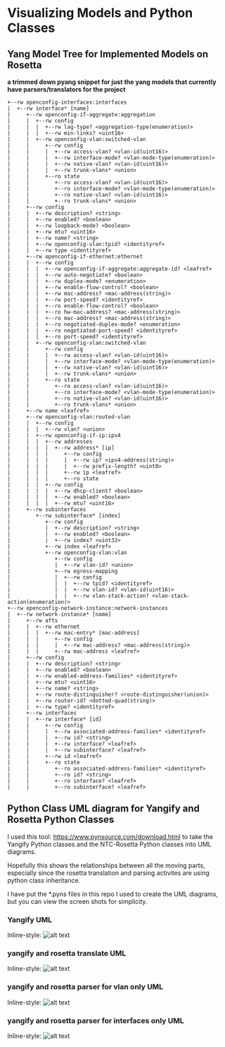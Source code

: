 # Visualizing Models and Python Classes

## Yang Model Tree for Implemented Models on Rosetta
**a trimmed down pyang snippet for just the yang models that currently have parsers/translators for the project**
```
+--rw openconfig-interfaces:interfaces
|  +--rw interface* [name]
|     +--rw openconfig-if-aggregate:aggregation
|     |  +--rw config
|     |  |  +--rw lag-type? <aggregation-type(enumeration)>
|     |  |  +--rw min-links? <uint16>
|     |  +--rw openconfig-vlan:switched-vlan
|     |     +--rw config
|     |     |  +--rw access-vlan? <vlan-id(uint16)>
|     |     |  +--rw interface-mode? <vlan-mode-type(enumeration)>
|     |     |  +--rw native-vlan? <vlan-id(uint16)>
|     |     |  +--rw trunk-vlans* <union>
|     |     +--ro state
|     |        +--ro access-vlan? <vlan-id(uint16)>
|     |        +--ro interface-mode? <vlan-mode-type(enumeration)>
|     |        +--ro native-vlan? <vlan-id(uint16)>
|     |        +--ro trunk-vlans* <union>
|     +--rw config
|     |  +--rw description? <string>
|     |  +--rw enabled? <boolean>
|     |  +--rw loopback-mode? <boolean>
|     |  +--rw mtu? <uint16>
|     |  +--rw name? <string>
|     |  +--rw openconfig-vlan:tpid? <identityref>
|     |  +--rw type <identityref>
|     +--rw openconfig-if-ethernet:ethernet
|     |  +--rw config
|     |  |  +--rw openconfig-if-aggregate:aggregate-id? <leafref>
|     |  |  +--rw auto-negotiate? <boolean>
|     |  |  +--rw duplex-mode? <enumeration>
|     |  |  +--rw enable-flow-control? <boolean>
|     |  |  +--rw mac-address? <mac-address(string)>
|     |  |  +--rw port-speed? <identityref>
|     |  |  +--ro enable-flow-control? <boolean>
|     |  |  +--ro hw-mac-address? <mac-address(string)>
|     |  |  +--ro mac-address? <mac-address(string)>
|     |  |  +--ro negotiated-duplex-mode? <enumeration>
|     |  |  +--ro negotiated-port-speed? <identityref>
|     |  |  +--ro port-speed? <identityref>
|     |  +--rw openconfig-vlan:switched-vlan
|     |     +--rw config
|     |     |  +--rw access-vlan? <vlan-id(uint16)>
|     |     |  +--rw interface-mode? <vlan-mode-type(enumeration)>
|     |     |  +--rw native-vlan? <vlan-id(uint16)>
|     |     |  +--rw trunk-vlans* <union>
|     |     +--ro state
|     |        +--ro access-vlan? <vlan-id(uint16)>
|     |        +--ro interface-mode? <vlan-mode-type(enumeration)>
|     |        +--ro native-vlan? <vlan-id(uint16)>
|     |        +--ro trunk-vlans* <union>
|     +--rw name <leafref>
|     +--rw openconfig-vlan:routed-vlan
|     |  +--rw config
|     |  |  +--rw vlan? <union>
|     |  +--rw openconfig-if-ip:ipv4
|     |  |  +--rw addresses
|     |  |  |  +--rw address* [ip]
|     |  |  |     +--rw config
|     |  |  |     |  +--rw ip? <ipv4-address(string)>
|     |  |  |     |  +--rw prefix-length? <uint8>
|     |  |  |     +--rw ip <leafref>
|     |  |  |     +--ro state
|     |  |  +--rw config
|     |  |  |  +--rw dhcp-client? <boolean>
|     |  |  |  +--rw enabled? <boolean>
|     |  |  |  +--rw mtu? <uint16>
|     +--rw subinterfaces
|        +--rw subinterface* [index]
|           +--rw config
|           |  +--rw description? <string>
|           |  +--rw enabled? <boolean>
|           |  +--rw index? <uint32>
|           +--rw index <leafref>
|           +--rw openconfig-vlan:vlan
|              +--rw config
|              |  +--rw vlan-id? <union>
|              +--rw egress-mapping
|              |  +--rw config
|              |  |  +--rw tpid? <identityref>
|              |  |  +--rw vlan-id? <vlan-id(uint16)>
|              |  |  +--rw vlan-stack-action? <vlan-stack-action(enumeration)>
+--rw openconfig-network-instance:network-instances
|  +--rw network-instance* [name]
|     +--rw afts
|     |  +--rw ethernet
|     |  |  +--rw mac-entry* [mac-address]
|     |  |     +--rw config
|     |  |     |  +--rw mac-address? <mac-address(string)>
|     |  |     +--rw mac-address <leafref>
|     +--rw config
|     |  +--rw description? <string>
|     |  +--rw enabled? <boolean>
|     |  +--rw enabled-address-families* <identityref>
|     |  +--rw mtu? <uint16>
|     |  +--rw name? <string>
|     |  +--rw route-distinguisher? <route-distinguisher(union)>
|     |  +--rw router-id? <dotted-quad(string)>
|     |  +--rw type? <identityref>
|     +--rw interfaces
|     |  +--rw interface* [id]
|     |     +--rw config
|     |     |  +--rw associated-address-families* <identityref>
|     |     |  +--rw id? <string>
|     |     |  +--rw interface? <leafref>
|     |     |  +--rw subinterface? <leafref>
|     |     +--rw id <leafref>
|     |     +--ro state
|     |        +--ro associated-address-families* <identityref>
|     |        +--ro id? <string>
|     |        +--ro interface? <leafref>
|     |        +--ro subinterface? <leafref>
```

## Python Class UML diagram for Yangify and Rosetta Python Classes

I used this tool:
https://www.pynsource.com/download.html
to take the Yangify Python classes and the NTC-Rosetta Python classes into UML diagrams. 

Hopefully this shows the relationships between all the moving parts, especially since the rosetta translation and parsing activites are using python class inheritance. 

I have put the *.pyns files in this repo I used to create the UML diagrams, but you can view the screen shots for simplicity. 

### Yangify UML
Inline-style: 
![alt text](https://github.com/jabelk/yangify_rosetta_model_visuals/blob/master/Yangify_uml.png "Logo Title Text 1")

### yangify and rosetta translate UML
Inline-style: 
![alt text](https://github.com/jabelk/yangify_rosetta_model_visuals/blob/master/yangify_rosetta_translate.png "Logo Title Text 1")


### yangify and rosetta parser for vlan only UML
Inline-style: 
![alt text](https://github.com/jabelk/yangify_rosetta_model_visuals/blob/master/yangify_rosetta_parser_vlan.png "Logo Title Text 1")

### yangify and rosetta parser for interfaces only UML
Inline-style: 
![alt text](https://github.com/jabelk/yangify_rosetta_model_visuals/blob/master/yangify_rosetta_parser_interfaces.png "Logo Title Text 1")